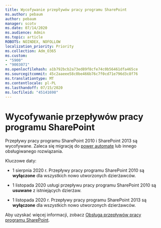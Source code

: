 ```yaml
---
title: Wycofywanie przepływów pracy programu SharePoint
ms.author: pebaum
author: pebaum
manager: scotv
ms.date: 07/14/2020
ms.audience: Admin
ms.topic: article
ROBOTS: NOINDEX, NOFOLLOW
localization_priority: Priority
ms.collection: Adm_O365
ms.custom:
- "5900"
- "9003071"
ms.openlocfilehash: a1b792bcb2a73ed89f8cfe74c0b56461dfa465ce
ms.sourcegitcommit: 45c2aaeee58c0be466b76c7f0cd71e796d3c8f76
ms.translationtype: MT
ms.contentlocale: pl-PL
ms.lasthandoff: 07/15/2020
ms.locfileid: "45141698"
---
```

# <a name="sharepoint-workflows-retiring"></a>Wycofywanie przepływów pracy programu SharePoint

Przepływy pracy programu SharePoint 2010 i SharePoint 2013 są wycofywane. Zaleca się migrację do [power automate](https://docs.microsoft.com/power-automate/getting-started) lub innego obsługiwanego rozwiązania. 

Kluczowe daty:

- 1 sierpnia 2020 r. Przepływy pracy programu SharePoint 2010 są **wyłączone** dla wszystkich nowo utworzonych dzierżawców.

- 1 listopada 2020 usługi przepływu pracy programu SharePoint 2010 są **usuwane** z istniejących dzierżaw.

- 1 listopada 2020 r. Przepływy pracy programu SharePoint 2013 są **wyłączone** dla wszystkich nowo utworzonych dzierżawców.

Aby uzyskać więcej informacji, zobacz [Obsługa przepływów pracy programu SharePoint](https://aka.ms/sp-workflows-support).